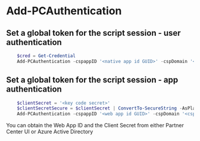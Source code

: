 # Add-PCAuthentication #

## Set a global token for the script session - user authentication ##

```powershell
    $cred = Get-Credential
    Add-PCAuthentication -cspappID '<native app id GUID>' -cspDomain '<csp partner domain>' -credential $cred
```

## Set a global token for the script session - app authentication ##

```powershell
    $clientSecret = '<key code secret>'
    $clientSecretSecure = $clientSecret | ConvertTo-SecureString -AsPlainText -Force
    Add-PCAuthentication -cspappID '<web app id GUID>' -cspDomain '<csp partner domain>' -cspClientSecret $clientSecretSecure
```

You can obtain the Web App ID and the Client Secret from either Partner Center UI or Azure Active Directory
